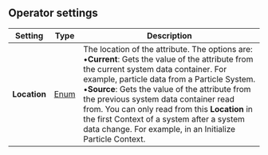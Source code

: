 ## Operator settings

| **Setting**  | **Type**                                  | **Description**                                              |
| ------------ | ----------------------------------------- | ------------------------------------------------------------ |
| **Location** | [Enum](Attributes.md#attribute-locations) | The location of the attribute. The options are:<br/>&#8226;**Current**: Gets the value of the attribute from the current system data container. For example, particle data from a Particle System.<br/>&#8226;**Source**: Gets the value of the attribute from the previous system data container read from. You can only read from this **Location** in the first Context of a system after a system data change. For example, in an Initialize Particle Context. |

